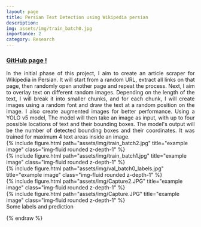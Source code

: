 ```yaml
---
layout: page
title: Persian Text Detection using Wikipedia persian
description: 
img: assets/img/train_batch0.jpg
importance: 2
category: Research
---
```



<h3><a href="https://github.com/MiladMirj/Wikipedia-fa-Articles-Extractor-with-Text-Detection">GitHub page !</a></h3>

<div style="text-align: justify;
        text-justify: auto;">
In the initial phase of this project, I aim to create an article scraper for Wikipedia in Persian. It will start from a random URL, extract all links on that page, then randomly open another page and repeat the process. Next, I aim to overlay text on different random images. Depending on the length of the text, I will break it into smaller chunks, and for each chunk, I will create images using a random font and draw the text at a random position on the image. I also create augmented images for better performance. Using a YOLO v5 model, The model will then take an image as input, with up to four possible locations of text and their bounding boxes. The model's output will be the number of detected bounding boxes and their coordinates. It was trained for maximum 4 text areas inside an image.

</div>



<div class="row">
    <div class="col-sm mt-3 mt-md-0">
        {% include figure.html path="assets/img/train_batch2.jpg" title="example image" class="img-fluid rounded z-depth-1" %}
    </div>
    <div class="col-sm mt-3 mt-md-0">
        {% include figure.html path="assets/img/train_batch1.jpg" title="example image" class="img-fluid rounded z-depth-1" %}
    </div>
    <div class="col-sm mt-3 mt-md-0">
        {% include figure.html path="assets/img/val_batch0_labels.jpg" title="example image" class="img-fluid rounded z-depth-1" %}
    </div>
    <div class="col-sm mt-3 mt-md-0">
        {% include figure.html path="assets/img/Capture2.JPG" title="example image" class="img-fluid rounded z-depth-1" %}
    </div>
    <div class="col-sm mt-3 mt-md-0">
        {% include figure.html path="assets/img/Capture.JPG" title="example image" class="img-fluid rounded z-depth-1" %}
    </div>
</div>
<div class="caption">
    Some labels and prediction
</div>





<!-- 
The code is simple.
Just wrap your images with `<div class="col-sm">` and place them inside `<div class="row">` (read more about the <a href="https://getbootstrap.com/docs/4.4/layout/grid/">Bootstrap Grid</a> system).
To make images responsive, add `img-fluid` class to each; for rounded corners and shadows use `rounded` and `z-depth-1` classes.
Here's the code for the last row of images above:

{% raw %}
```html
<!-- <div class="row justify-content-sm-center">
    <div class="col-sm-8 mt-3 mt-md-0">
        {% include figure.html path="assets/img/6.jpg" title="example image" class="img-fluid rounded z-depth-1" %}
    </div>
    <div class="col-sm-4 mt-3 mt-md-0">
        {% include figure.html path="assets/img/11.jpg" title="example image" class="img-fluid rounded z-depth-1" %}
    </div>
</div> --> 

{% endraw %}
